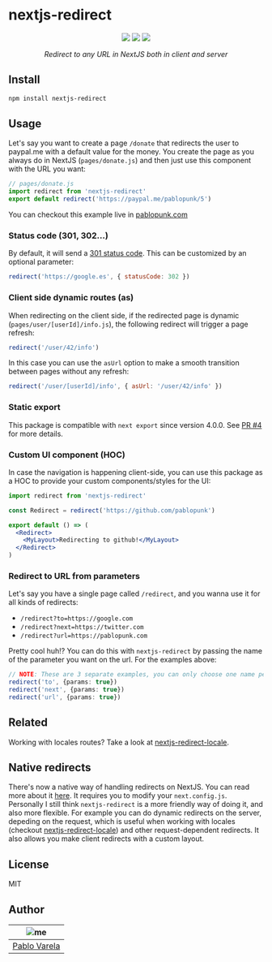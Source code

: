 # nextjs-redirect

<p align="center">
  <a href="https://github.com/pablopunk/miny"><img src="https://img.shields.io/badge/made_with-miny-1eced8.svg" style="display:inline" /></a>
  <a href="https://www.npmjs.com/package/nextjs-redirect"><img src="https://img.shields.io/npm/dm/nextjs-redirect.svg?color=6c5ce7" style="display:inline" /></a>
  <a href="https://packagephobia.now.sh/result?p=nextjs-redirect"><img src="https://packagephobia.now.sh/badge?p=nextjs-redirect" style="display:inline" /></a>
</p>

<p align="center">
  <i>Redirect to any URL in NextJS both in client and server</i>
</p>

## Install

```sh
npm install nextjs-redirect
```

## Usage

Let's say you want to create a page `/donate` that redirects the user to paypal.me with a default value for the money. You create the page as you always do in NextJS (`pages/donate.js`) and then just use this component with the URL you want:

```js
// pages/donate.js
import redirect from 'nextjs-redirect'
export default redirect('https://paypal.me/pablopunk/5')
```

You can checkout this example live in [pablopunk.com](https://pablopunk.com)

### Status code (301, 302...)

By default, it will send a [301 status code](https://en.wikipedia.org/wiki/List_of_HTTP_status_codes#3xx_Redirection). This can be customized by an optional parameter:

```js
redirect('https://google.es', { statusCode: 302 })
```

### Client side dynamic routes (as)

When redirecting on the client side, if the redirected page is dynamic (`pages/user/[userId]/info.js`), the following redirect will trigger a page refresh:

```js
redirect('/user/42/info')
```

In this case you can use the `asUrl` option to make a smooth transition between pages without any refresh:

```js
redirect('/user/[userId]/info', { asUrl: '/user/42/info' })
```

### Static export

This package is compatible with `next export` since version 4.0.0. See [PR #4](https://github.com/pablopunk/nextjs-redirect/pull/4) for more details.

### Custom UI component (HOC)

In case the navigation is happening client-side, you can use this package as a HOC to provide your custom components/styles for the UI:

```jsx
import redirect from 'nextjs-redirect'

const Redirect = redirect('https://github.com/pablopunk')

export default () => (
  <Redirect>
    <MyLayout>Redirecting to github!</MyLayout>
  </Redirect>
)
```

### Redirect to URL from parameters

Let's say you have a single page called `/redirect`, and you wanna use it for all kinds of redirects:

* `/redirect?to=https://google.com`
* `/redirect?next=https://twitter.com`
* `/redirect?url=https://pablopunk.com`

Pretty cool huh!? You can do this with `nextjs-redirect` by passing the name of the parameter you want on the url. For the examples above:

```ts
// NOTE: These are 3 separate examples, you can only choose one name per page
redirect('to', {params: true})
redirect('next', {params: true})
redirect('url', {params: true})
```

## Related

Working with locales routes? Take a look at [nextjs-redirect-locale](https://github.com/pablopunk/nextjs-redirect-locale).

## Native redirects

There's now a native way of handling redirects on NextJS. You can read more about it [here](https://nextjs.org/blog/next-9-5#support-for-rewrites-redirects-and-headers). It requires you to modify your `next.config.js`. Personally I still think `nextjs-redirect` is a more friendly way of doing it, and also more flexible. For example you can do dynamic redirects on the server, depeding on the request, which is useful when working with locales (checkout [nextjs-redirect-locale](https://github.com/pablopunk/nextjs-redirect-locale)) and other request-dependent redirects. It also allows you make client redirects with a custom layout.

## License

MIT

## Author

| ![me](https://gravatar.com/avatar/fa50aeff0ddd6e63273a068b04353d9d?size=100) |
| ---------------------------------------------------------------------------- |
| [Pablo Varela](https://pablopunk.com)                                        |
